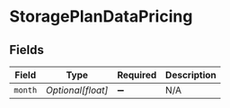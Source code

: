 # StoragePlanDataPricing


## Fields

| Field              | Type               | Required           | Description        |
| ------------------ | ------------------ | ------------------ | ------------------ |
| `month`            | *Optional[float]*  | :heavy_minus_sign: | N/A                |